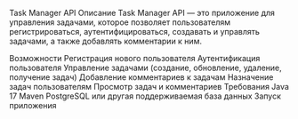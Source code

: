 Task Manager API
Описание
Task Manager API — это приложение для управления задачами, которое позволяет пользователям регистрироваться, аутентифицироваться, создавать и управлять задачами, а также добавлять комментарии к ним.

Возможности
Регистрация нового пользователя
Аутентификация пользователя
Управление задачами (создание, обновление, удаление, получение задач)
Добавление комментариев к задачам
Назначение задач пользователям
Просмотр задач и комментариев
Требования
Java 17
Maven
PostgreSQL или другая поддерживаемая база данных
Запуск приложения
